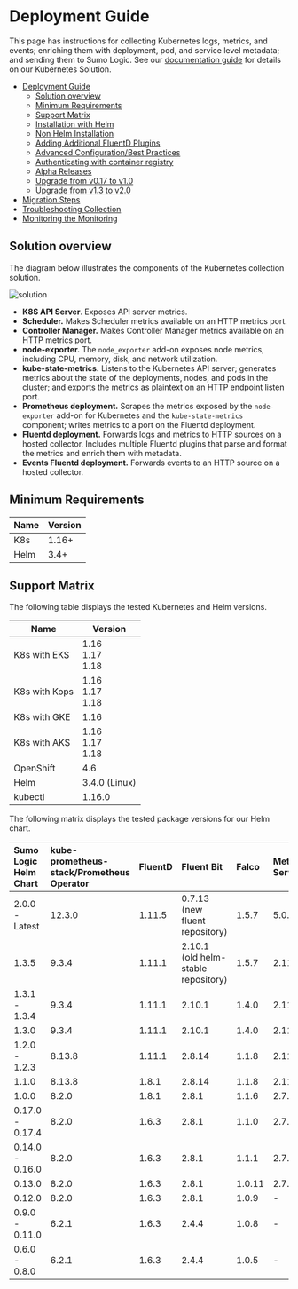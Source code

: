 # Deployment Guide

This page has instructions for collecting Kubernetes logs, metrics, and events;
enriching them with deployment, pod, and service level metadata; and sending them to Sumo Logic.
See our [documentation guide](https://help.sumologic.com/Solutions/Kubernetes_Solution)
for details on our Kubernetes Solution.

- [Deployment Guide](#deployment-guide)
  - [Solution overview](#solution-overview)
  - [Minimum Requirements](#minimum-requirements)
  - [Support Matrix](#support-matrix)
  - [Installation with Helm](./docs/Installation_with_Helm.md)
  - [Non Helm Installation](./docs/Non_Helm_Installation.md)
  - [Adding Additional FluentD Plugins](./docs/Additional_Fluentd_Plugins.md)
  - [Advanced Configuration/Best Practices](./docs/Best_Practices.md)
  - [Authenticating with container registry](./docs/Working_with_container_registries.md#authenticating-with-container-registry)
  - [Alpha Releases](./docs/Alpha_Release_Guide.md)
  - [Upgrade from v0.17 to v1.0](./docs/v1_migration_doc.md)
  - [Upgrade from v1.3 to v2.0](./docs/v2_migration_doc.md)
- [Migration Steps](./docs/Migration_Steps.md)
- [Troubleshooting Collection](./docs/Troubleshoot_Collection.md)
- [Monitoring the Monitoring](./docs/monitoring-lag.md)

## Solution overview

The diagram below illustrates the components of the Kubernetes collection solution.

![solution](/images/k8s_collection_diagram.png)

- **K8S API Server**. Exposes API server metrics.
- **Scheduler.** Makes Scheduler metrics available on an HTTP metrics port.
- **Controller Manager.** Makes Controller Manager metrics available on an HTTP metrics port.
- **node-exporter.** The `node_exporter` add-on exposes node metrics, including CPU,
  memory, disk, and network utilization.
- **kube-state-metrics.** Listens to the Kubernetes API server; generates metrics
  about the state of the deployments, nodes, and pods in the cluster; and exports
  the metrics as plaintext on an HTTP endpoint listen port.
- **Prometheus deployment.** Scrapes the metrics exposed by the `node-exporter`
  add-on for Kubernetes and the `kube-state-metrics` component; writes metrics
  to a port on the Fluentd deployment.
- **Fluentd deployment.** Forwards logs and metrics to HTTP sources on a hosted collector.
  Includes multiple Fluentd plugins that parse and format the metrics and enrich them with metadata.
- **Events Fluentd deployment.** Forwards events to an HTTP source on a hosted collector.

## Minimum Requirements

Name | Version
-------- | -----
K8s | 1.16+
Helm | 3.4+

## Support Matrix

The following table displays the tested Kubernetes and Helm versions.

Name | Version
-------- | -----
K8s with EKS | 1.16<br/>1.17<br/>1.18
K8s with Kops | 1.16<br/>1.17<br/>1.18
K8s with GKE | 1.16
K8s with AKS | 1.16<br/>1.17<br/>1.18
OpenShift | 4.6
Helm | 3.4.0 (Linux)
kubectl | 1.16.0

The following matrix displays the tested package versions for our Helm chart.

Sumo Logic Helm Chart | kube-prometheus-stack/Prometheus Operator | FluentD | Fluent Bit | Falco  | Metrics Server | Telegraf Operator
|:-------- |:-------- |:-------- |:-------- |:-------- |:-------- |:--------
2.0.0 - Latest | 12.3.0 | 1.11.5 | 0.7.13 (new fluent repository) | 1.5.7 | 5.0.2 | 1.1.5
1.3.5 | 9.3.4 | 1.11.1 | 2.10.1 (old helm-stable repository) | 1.5.7 | 2.11.2 | 1.1.6
1.3.1 - 1.3.4 | 9.3.4 | 1.11.1 | 2.10.1 | 1.4.0 | 2.11.2 | 1.1.6
1.3.0 | 9.3.4 | 1.11.1 | 2.10.1 | 1.4.0 | 2.11.2 | 1.1.4
1.2.0 - 1.2.3 | 8.13.8 | 1.11.1 | 2.8.14 | 1.1.8 | 2.11.1 | -
1.1.0 | 8.13.8 | 1.8.1 | 2.8.14 | 1.1.8 | 2.11.1 | -
1.0.0 | 8.2.0 | 1.8.1 | 2.8.1 | 1.1.6 | 2.7.0 | -
0.17.0 - 0.17.4 | 8.2.0 | 1.6.3 | 2.8.1 | 1.1.0 | 2.7.0 | -
0.14.0 - 0.16.0 | 8.2.0 | 1.6.3 | 2.8.1 | 1.1.1 | 2.7.0 | -
0.13.0 | 8.2.0 | 1.6.3 | 2.8.1 | 1.0.11 | 2.7.0 | -
0.12.0 | 8.2.0 | 1.6.3 | 2.8.1 | 1.0.9  |  - | -
0.9.0 - 0.11.0 | 6.2.1 | 1.6.3 | 2.4.4 | 1.0.8   |  - | -
0.6.0 - 0.8.0 | 6.2.1 | 1.6.3 | 2.4.4 | 1.0.5    |  - | -
